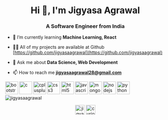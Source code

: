 <h1 align="center">Hi 👋, I'm Jigyasa Agrawal</h1>
<h3 align="center">A Software Engineer from India</h3>

- 🌱 I’m currently learning **Machine Learning, React**

- 👨‍💻 All of my projects are available at Github [https://github.com/jigyasaagrawal](https://github.com/jigyasaagrawal)

- 💬 Ask me about **Data Science, Web Development**

- 📫 How to reach me **jigyasaagrawal28@gmail.com**

<p align="left"><img src="https://devicons.github.io/devicon/devicon.git/icons/bootstrap/bootstrap-plain.svg" alt="bootstrap" width="40" height="40"/> <img src="https://devicons.github.io/devicon/devicon.git/icons/c/c-original.svg" alt="c" width="40" height="40"/> <img src="https://devicons.github.io/devicon/devicon.git/icons/cplusplus/cplusplus-original.svg" alt="cplusplus" width="40" height="40"/> <img src="https://devicons.github.io/devicon/devicon.git/icons/css3/css3-original-wordmark.svg" alt="css3" width="40" height="40"/> <img 
src="https://devicons.github.io/devicon/devicon.git/icons/html5/html5-original-wordmark.svg" alt="html5" width="40" height="40"/> <img src="https://devicons.github.io/devicon/devicon.git/icons/javascript/javascript-original.svg" alt="javascript" width="40" height="40"/> <img src="https://devicons.github.io/devicon/devicon.git/icons/mongodb/mongodb-original-wordmark.svg" alt="mongodb" width="40" height="40"/> <img src="https://devicons.github.io/devicon/devicon.git/icons/nodejs/nodejs-original-wordmark.svg" alt="nodejs" width="40" height="40"/> <img src="https://devicons.github.io/devicon/devicon.git/icons/python/python-original.svg" alt="python" width="40" height="40"/> <img 

<img align="center" src="https://github-readme-stats.vercel.app/api?username=jigyasaagrawal&show_icons=true" alt="jigyasaagrawal" />

<p align="center">
<a href="https://www.linkedin.com/in/jigyasaagrawal/" target="blank"><img align="center" src="https://cdn.jsdelivr.net/npm/simple-icons@3.0.1/icons/linkedin.svg" alt="jigyasaagrawal" height="30" width="30" /></a>
<a href="https://instagram.com/curiosity___28" target="blank"><img align="center" src="https://cdn.jsdelivr.net/npm/simple-icons@3.0.1/icons/instagram.svg" alt="curiosity___28" height="30" width="30" /></a>
</p>

